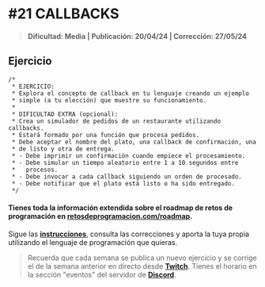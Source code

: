 # #21 CALLBACKS
> #### Dificultad: Media | Publicación: 20/04/24 | Corrección: 27/05/24

## Ejercicio

```
/*
 * EJERCICIO:
 * Explora el concepto de callback en tu lenguaje creando un ejemplo
 * simple (a tu elección) que muestre su funcionamiento.
 *
 * DIFICULTAD EXTRA (opcional):
 * Crea un simulador de pedidos de un restaurante utilizando callbacks.
 * Estará formado por una función que procesa pedidos.
 * Debe aceptar el nombre del plato, una callback de confirmación, una
 * de listo y otra de entrega.
 * - Debe imprimir un confirmación cuando empiece el procesamiento.
 * - Debe simular un tiempo aleatorio entre 1 a 10 segundos entre
 *   procesos.
 * - Debe invocar a cada callback siguiendo un orden de procesado.
 * - Debe notificar que el plato está listo o ha sido entregado.
 */
```
#### Tienes toda la información extendida sobre el roadmap de retos de programación en **[retosdeprogramacion.com/roadmap](https://retosdeprogramacion.com/roadmap)**.

Sigue las **[instrucciones](../../README.md)**, consulta las correcciones y aporta la tuya propia utilizando el lenguaje de programación que quieras.

> Recuerda que cada semana se publica un nuevo ejercicio y se corrige el de la semana anterior en directo desde **[Twitch](https://twitch.tv/mouredev)**. Tienes el horario en la sección "eventos" del servidor de **[Discord](https://discord.gg/mouredev)**.